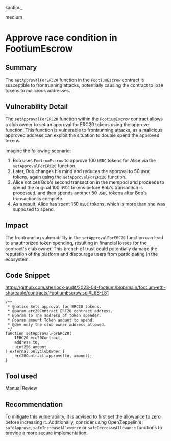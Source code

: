 santipu_

medium

# Approve race condition in FootiumEscrow

## Summary
The `setApprovalForERC20` function in the `FootiumEscrow` contract is susceptible to frontrunning attacks, potentially causing the contract to lose tokens to malicious addresses.

## Vulnerability Detail
The `setApprovalForERC20` function within the `FootiumEscrow` contract allows a club owner to set an approval for ERC20 tokens using the approve function. This function is vulnerable to frontrunning attacks, as a malicious approved address can exploit the situation to double spend the approved tokens.

Imagine the following scenario:
1. Bob uses `FootiumEscrow` to approve 100 `USDC` tokens for Alice via the `setApprovalForERC20` function.
2. Later, Bob changes his mind and reduces the approval to 50 `USDC` tokens, again using the `setApprovalForERC20` function.
3. Alice notices Bob's second transaction in the mempool and proceeds to spend the original 100 `USDC` tokens before Bob's transaction is processed, and then spends another 50 `USDC` tokens after Bob's transaction is complete.
4. As a result, Alice has spent 150 `USDC` tokens, which is more than she was supposed to spend.

## Impact
The frontrunning vulnerability in the `setApprovalForERC20` function can lead to unauthorized token spending, resulting in financial losses for the contract's club owner. This breach of trust could potentially damage the reputation of the platform and discourage users from participating in the ecosystem.

## Code Snippet
https://github.com/sherlock-audit/2023-04-footium/blob/main/footium-eth-shareable/contracts/FootiumEscrow.sol#L68-L81
```solidity
/**
 * @notice Sets approval for ERC20 tokens.
 * @param erc20Contract ERC20 contract address.
 * @param to The address of token spender.
 * @param amount Token amount to spend.
 * @dev only the club owner address allowed.
 */
function setApprovalForERC20(
    IERC20 erc20Contract,
    address to,
    uint256 amount
) external onlyClubOwner {
    erc20Contract.approve(to, amount);
}
```

## Tool used

Manual Review

## Recommendation
To mitigate this vulnerability, it is advised to first set the allowance to zero before increasing it. Additionally, consider using OpenZeppelin's `safeApprove`, `safeIncreaseAllowance` or `safeDecreaseAllowance` functions to provide a more secure implementation.
